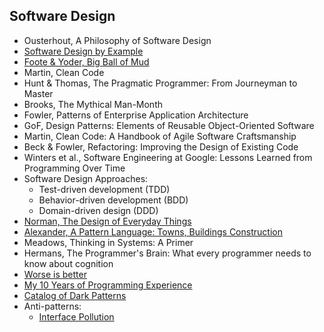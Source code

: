 ## Software Design

- Ousterhout, A Philosophy of Software Design
- [Software Design by Example](https://third-bit.com/sdxpy/)
- [Foote & Yoder, Big Ball of Mud](http://www.laputan.org/mud/)
- Martin, Clean Code
- Hunt & Thomas, The Pragmatic Programmer: From Journeyman to Master
- Brooks, The Mythical Man-Month
- Fowler, Patterns of Enterprise Application Architecture
- GoF, Design Patterns: Elements of Reusable Object-Oriented Software
- Martin, Clean Code: A Handbook of Agile Software Craftsmanship
- Beck & Fowler, Refactoring: Improving the Design of Existing Code
- Winters et al., Software Engineering at Google: Lessons Learned from Programming Over Time
- Software Design Approaches:
  - Test-driven development (TDD)
  - Behavior-driven development (BDD)
  - Domain-driven design (DDD)
- [Norman, The Design of Everyday Things](https://en.wikipedia.org/wiki/The_Design_of_Everyday_Things)
- [Alexander, A Pattern Language: Towns, Buildings Construction](https://patternlanguage.cc/)
- Meadows, Thinking in Systems: A Primer
- Hermans, The Programmer's Brain: What every programmer needs to know about cognition
- [Worse is better](https://en.m.wikipedia.org/wiki/Worse_is_better)
- [My 10 Years of Programming Experience](https://iximiuz.com/en/posts/my-10-years-of-programming-experience/)
- [Catalog of Dark Patterns](https://hallofshame.design/collection/)
- Anti-patterns:
  - [Interface Pollution](https://rakyll.org/interface-pollution/)
